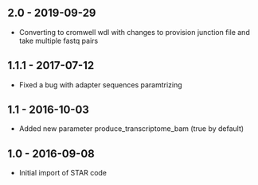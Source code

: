 ## 2.0   - 2019-09-29
- Converting to cromwell wdl with changes to provision junction file and take multiple fastq pairs
## 1.1.1 - 2017-07-12 
- Fixed a bug with adapter sequences paramtrizing
## 1.1   - 2016-10-03
- Added new parameter produce_transcriptome_bam (true by default)
## 1.0 - 2016-09-08
- Initial import of STAR code